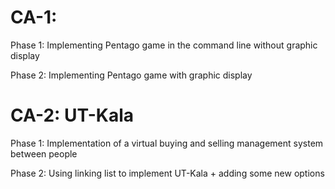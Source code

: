 # CA-1: 
  Phase 1: Implementing Pentago game in the command line without graphic display

  Phase 2: Implementing Pentago game with graphic display
# CA-2: UT-Kala
  Phase 1: Implementation of a virtual buying and selling management system between people

  Phase 2: Using linking list to implement UT-Kala + adding some new options
